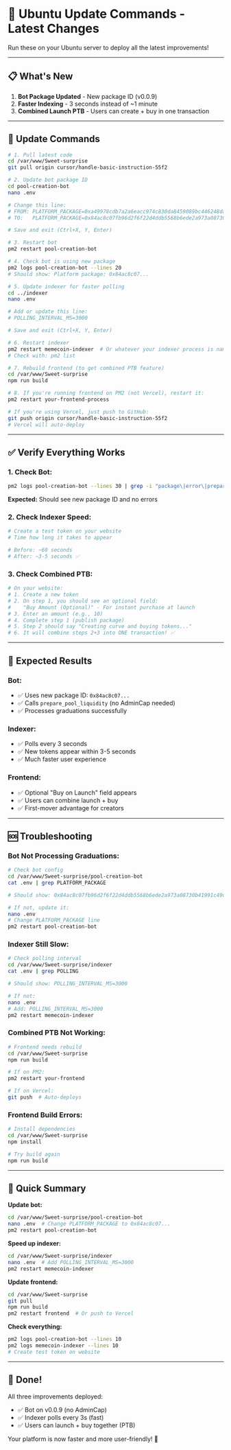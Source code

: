 # 🚀 Ubuntu Update Commands - Latest Changes

Run these on your Ubuntu server to deploy all the latest improvements!

---

## 📋 What's New

1. **Bot Package Updated** - New package ID (v0.0.9)
2. **Faster Indexing** - 3 seconds instead of ~1 minute
3. **Combined Launch PTB** - Users can create + buy in one transaction

---

## 🔧 Update Commands

```bash
# 1. Pull latest code
cd /var/www/Sweet-surprise
git pull origin cursor/handle-basic-instruction-55f2

# 2. Update bot package ID
cd pool-creation-bot
nano .env

# Change this line:
# FROM: PLATFORM_PACKAGE=0xa49978cdb7a2a6eacc974c830da8459089bc446248daed05e0fe6ef31e2f4348
# TO:   PLATFORM_PACKAGE=0x84ac8c07fb96d2f6f22d4ddb5568b6ede2a973a08730b41991c49d6a8d48ce18

# Save and exit (Ctrl+X, Y, Enter)

# 3. Restart bot
pm2 restart pool-creation-bot

# 4. Check bot is using new package
pm2 logs pool-creation-bot --lines 20
# Should show: Platform package: 0x84ac8c07...

# 5. Update indexer for faster polling
cd ../indexer
nano .env

# Add or update this line:
# POLLING_INTERVAL_MS=3000

# Save and exit (Ctrl+X, Y, Enter)

# 6. Restart indexer
pm2 restart memecoin-indexer  # Or whatever your indexer process is named
# Check with: pm2 list

# 7. Rebuild frontend (to get combined PTB feature)
cd /var/www/Sweet-surprise
npm run build

# 8. If you're running frontend on PM2 (not Vercel), restart it:
pm2 restart your-frontend-process

# If you're using Vercel, just push to GitHub:
git push origin cursor/handle-basic-instruction-55f2
# Vercel will auto-deploy
```

---

## ✅ Verify Everything Works

### 1. Check Bot:
```bash
pm2 logs pool-creation-bot --lines 30 | grep -i "package\|error\|prepare_pool"
```

**Expected:** Should see new package ID and no errors

### 2. Check Indexer Speed:
```bash
# Create a test token on your website
# Time how long it takes to appear

# Before: ~60 seconds
# After: ~3-5 seconds ✅
```

### 3. Check Combined PTB:
```bash
# On your website:
# 1. Create a new token
# 2. On step 1, you should see an optional field:
#    "Buy Amount (Optional)" - For instant purchase at launch
# 3. Enter an amount (e.g., 10)
# 4. Complete step 1 (publish package)
# 5. Step 2 should say "Creating curve and buying tokens..."
# 6. It will combine steps 2+3 into ONE transaction! ✅
```

---

## 🎯 Expected Results

### Bot:
- ✅ Uses new package ID: `0x84ac8c07...`
- ✅ Calls `prepare_pool_liquidity` (no AdminCap needed)
- ✅ Processes graduations successfully

### Indexer:
- ✅ Polls every 3 seconds
- ✅ New tokens appear within 3-5 seconds
- ✅ Much faster user experience

### Frontend:
- ✅ Optional "Buy on Launch" field appears
- ✅ Users can combine launch + buy
- ✅ First-mover advantage for creators

---

## 🆘 Troubleshooting

### Bot Not Processing Graduations:

```bash
# Check bot config
cd /var/www/Sweet-surprise/pool-creation-bot
cat .env | grep PLATFORM_PACKAGE

# Should show: 0x84ac8c07fb96d2f6f22d4ddb5568b6ede2a973a08730b41991c49d6a8d48ce18

# If not, update it:
nano .env
# Change PLATFORM_PACKAGE line
pm2 restart pool-creation-bot
```

### Indexer Still Slow:

```bash
# Check polling interval
cd /var/www/Sweet-surprise/indexer
cat .env | grep POLLING

# Should show: POLLING_INTERVAL_MS=3000

# If not:
nano .env
# Add: POLLING_INTERVAL_MS=3000
pm2 restart memecoin-indexer
```

### Combined PTB Not Working:

```bash
# Frontend needs rebuild
cd /var/www/Sweet-surprise
npm run build

# If on PM2:
pm2 restart your-frontend

# If on Vercel:
git push  # Auto-deploys
```

### Frontend Build Errors:

```bash
# Install dependencies
cd /var/www/Sweet-surprise
npm install

# Try build again
npm run build
```

---

## 📝 Quick Summary

**Update bot:**
```bash
cd /var/www/Sweet-surprise/pool-creation-bot
nano .env  # Change PLATFORM_PACKAGE to 0x84ac8c07...
pm2 restart pool-creation-bot
```

**Speed up indexer:**
```bash
cd /var/www/Sweet-surprise/indexer
nano .env  # Add POLLING_INTERVAL_MS=3000
pm2 restart memecoin-indexer
```

**Update frontend:**
```bash
cd /var/www/Sweet-surprise
git pull
npm run build
pm2 restart frontend  # Or push to Vercel
```

**Check everything:**
```bash
pm2 logs pool-creation-bot --lines 10
pm2 logs memecoin-indexer --lines 10
# Create test token on website
```

---

## 🎉 Done!

All three improvements deployed:
- ✅ Bot on v0.0.9 (no AdminCap)
- ✅ Indexer polls every 3s (fast)
- ✅ Users can launch + buy together (PTB)

Your platform is now faster and more user-friendly! 🚀
